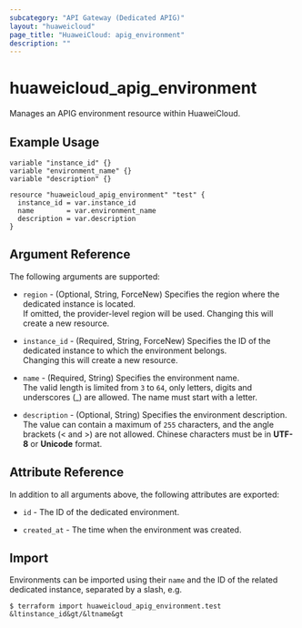 ```yaml
---
subcategory: "API Gateway (Dedicated APIG)"
layout: "huaweicloud"
page_title: "HuaweiCloud: apig_environment"
description: ""
---
```


# huaweicloud_apig_environment

Manages an APIG environment resource within HuaweiCloud.

## Example Usage

```hcl
variable "instance_id" {}
variable "environment_name" {}
variable "description" {}

resource "huaweicloud_apig_environment" "test" {
  instance_id = var.instance_id
  name        = var.environment_name
  description = var.description
}
```

## Argument Reference

The following arguments are supported:

* `region` - (Optional, String, ForceNew) Specifies the region where the dedicated instance is located.  
  If omitted, the provider-level region will be used. Changing this will create a new resource.

* `instance_id` - (Required, String, ForceNew) Specifies the ID of the dedicated instance to which the environment
  belongs.  
  Changing this will create a new resource.

* `name` - (Required, String) Specifies the environment name.  
  The valid length is limited from `3` to `64`, only letters, digits and underscores (_) are allowed.
  The name must start with a letter.

* `description` - (Optional, String) Specifies the environment description.  
  The value can contain a maximum of `255` characters, and the angle brackets (< and >) are not allowed.
  Chinese characters must be in **UTF-8** or **Unicode** format.

## Attribute Reference

In addition to all arguments above, the following attributes are exported:

* `id` - The ID of the dedicated environment.

* `created_at` - The time when the environment was created.

## Import

Environments can be imported using their `name` and the ID of the related dedicated instance, separated by a slash, e.g.

```
$ terraform import huaweicloud_apig_environment.test &ltinstance_id&gt/&ltname&gt
```
